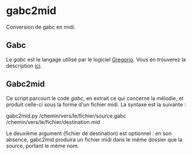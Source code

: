 gabc2mid
========

Conversion de gabc en midi.

Gabc
----

Le *gabc* est le langage utilisé par le logiciel [Gregorio](http://home.gna.org/gregorio/). Vous en trouverez la description [ici](http://home.gna.org/gregorio/gabc/).

Gabc2mid
--------

Ce script parcourt le code *gabc*, en extrait ce qui concerne la mélodie, et produit celle-ci sous la forme d'un fichier midi. La syntaxe est la suivante :

gabc2mid.py /chemin/vers/le/fichier/source.gabc /chemin/vers/le/fichier/destination.mid

Le deuxième argument (fichier de destination) est optionnel : en son absence, gabc2mid produira un fichier midi dans le même dossier que la source, portant le même nom.
